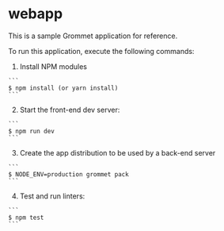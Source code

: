 # webapp

This is a sample Grommet application for reference.

To run this application, execute the following commands:

  1. Install NPM modules

    ```
    $ npm install (or yarn install)
    ```

  2. Start the front-end dev server:

    ```
    $ npm run dev
    ```

  3. Create the app distribution to be used by a back-end server

    ```
    $ NODE_ENV=production grommet pack
    ```

  4. Test and run linters:

    ```
    $ npm test
    ```
